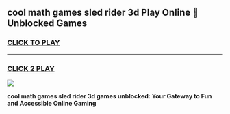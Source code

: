 
## cool math games sled rider 3d Play Online 👋 Unblocked Games
<h3>
<a href="https://news.freeplayer.one?title=cool_math_games_sled_rider_3d&ref=17CMG">CLICK TO PLAY</a></h3>
<hr>

<h3>
<a href="https://news.freeplayer.one?title=cool_math_games_sled_rider_3d&ref=17CMG">CLICK 2 PLAY</a>
  
</h3>

<a href="https://news.freeplayer.one?title=cool_math_games_sled_rider_3d&ref=17CMG/"><img src="https://clearcache.store/games.png"></a>


**cool math games sled rider 3d games unblocked: Your Gateway to Fun and Accessible Online Gaming**
